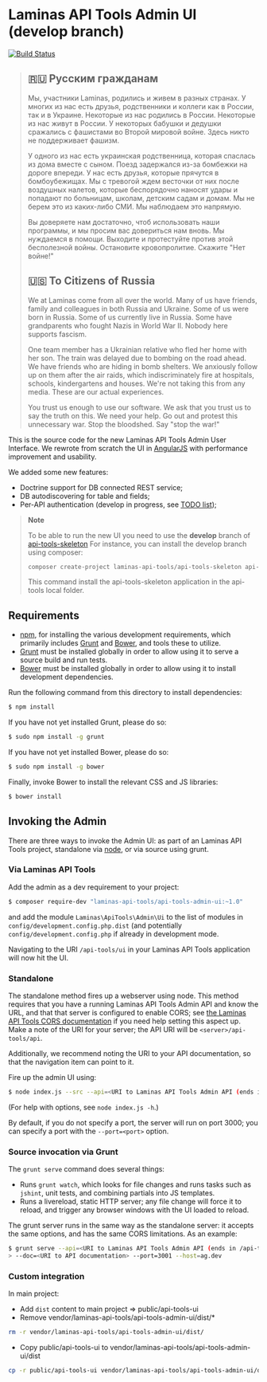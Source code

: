 Laminas API Tools Admin UI (develop branch)
===================================

[![Build Status](https://github.com/laminas-api-tools/api-tools-admin-ui/actions/workflows/continuous-integration.yml/badge.svg)](https://github.com/laminas-api-tools/api-tools-admin-ui/actions/workflows/continuous-integration.yml)

> ## 🇷🇺 Русским гражданам
>
> Мы, участники Laminas, родились и живем в разных странах. У многих из нас есть друзья, родственники и коллеги как в России, так и в Украине. Некоторые из нас родились в России. Некоторые из нас живут в России. У некоторых бабушки и дедушки сражались с фашистами во Второй мировой войне. Здесь никто не поддерживает фашизм.
>
> У одного из нас есть украинская родственница, которая спаслась из дома вместе с сыном. Поезд задержался из-за бомбежки на дороге впереди. У нас есть друзья, которые прячутся в бомбоубежищах. Мы с тревогой ждем весточки от них после воздушных налетов, которые беспорядочно наносят удары и попадают по больницам, школам, детским садам и домам. Мы не берем это из каких-либо СМИ. Мы наблюдаем это напрямую.
>
> Вы доверяете нам достаточно, чтоб использовать наши программы, и мы просим вас довериться нам вновь. Мы нуждаемся в помощи. Выходите и протестуйте против этой бесполезной войны. Остановите кровопролитие. Скажите "Нет войне!"
>
> ## 🇺🇸 To Citizens of Russia
>
> We at Laminas come from all over the world. Many of us have friends, family and colleagues in both Russia and Ukraine. Some of us were born in Russia. Some of us currently live in Russia. Some have grandparents who fought Nazis in World War II. Nobody here supports fascism.
>
> One team member has a Ukrainian relative who fled her home with her son. The train was delayed due to bombing on the road ahead. We have friends who are hiding in bomb shelters. We anxiously follow up on them after the air raids, which indiscriminately fire at hospitals, schools, kindergartens and houses. We're not taking this from any media. These are our actual experiences.
>
> You trust us enough to use our software. We ask that you trust us to say the truth on this. We need your help. Go out and protest this unnecessary war. Stop the bloodshed. Say "stop the war!"

This is the source code for the new Laminas API Tools Admin User Interface.
We rewrote from scratch the UI in [AngularJS](https://angularjs.org/) with performance improvement and usability.

We added some new features:

- Doctrine support for DB connected REST service;
- DB autodiscovering for table and fields;
- Per-API authentication (develop in progress, see [TODO list](TODO.md));

> **Note**
>
> To be able to run the new UI you need to use the **develop** branch of [api-tools-skeleton](https://github.com/laminas-api-tools/api-tools-skeleton)
> For instance, you can install the develop branch using composer:
>
> ```sh
> composer create-project laminas-api-tools/api-tools-skeleton api-tools dev-develop
> ```
>
> This command install the api-tools-skeleton application in the api-tools local folder. 


Requirements
------------

- [npm](https://npmjs.org/), for installing the various development
  requirements, which primarily includes [Grunt](http://gruntjs.com) and
  [Bower](http://bower.io/), and tools these to utilize.
- [Grunt](http://gruntjs.com/) must be installed globally in order to allow using
  it to serve a source build and run tests.
- [Bower](http://bower.io/) must be installed globally in order to allow using
  it to install development dependencies.

Run the following command from this directory to install dependencies:

```bash
$ npm install
```

If you have not yet installed Grunt, please do so:

```bash
$ sudo npm install -g grunt
```

If you have not yet installed Bower, please do so:

```bash
$ sudo npm install -g bower
```

Finally, invoke Bower to install the relevant CSS and JS libraries:

```bash
$ bower install
```

Invoking the Admin
------------------

There are three ways to invoke the Admin UI: as part of an Laminas API Tools project,
standalone via [node](https://nodejs.org), or via source using grunt.

### Via Laminas API Tools

Add the admin as a dev requirement to your project:

```bash
$ composer require-dev "laminas-api-tools/api-tools-admin-ui:~1.0"
```

and add the module `Laminas\ApiTools\Admin\Ui` to the list of modules in
`config/development.config.php.dist` (and potentially
`config/development.config.php` if already in development mode.

Navigating to the URI `/api-tools/ui` in your Laminas API Tools application will now hit the UI.

### Standalone

The standalone method fires up a webserver using node. This method requires that
you have a running Laminas API Tools Admin API and know the URL, and that that server is
configured to enable CORS; see [the Laminas API Tools CORS
documentation](https://api-tools.getlaminas.org/documentation/recipes/allowing-request-from-other-domains)
if you need help setting this aspect up. Make a note of the URI for your server;
the API URI will be `<server>/api-tools/api`.

Additionally, we recommend noting the URI to your API documentation, so that the
navigation item can point to it.

Fire up the admin UI using:

```bash
$ node index.js --src --api=<URI to Laminas API Tools Admin API (ends in /api-tools/api)>
```

(For help with options, see `node index.js -h`.)

By default, if you do not specify a port, the server will run on port 3000; you
can specify a port with the `--port=<port>` option.

### Source invocation via Grunt

The `grunt serve` command does several things:

- Runs `grunt watch`, which looks for file changes and runs tasks such as
  `jshint`, unit tests, and combining partials into JS templates.
- Runs a livereload, static HTTP server; any file change will force it to
  reload, and trigger any browser windows with the UI loaded to reload.

The grunt server runs in the same way as the standalone server: it accepts the
same options, and has the same CORS limitations. As an example:

```bash
$ grunt serve --api=<URI to Laminas API Tools Admin API (ends in /api-tools/api)> \
> --doc=<URI to API documentation> --port=3001 --host=ag.dev
```

### Custom integration

In main project: 
 - Add `dist` content to main project => public/api-tools-ui
 - Remove vendor/laminas-api-tools/api-tools-admin-ui/dist/* 
```bash
rm -r vendor/laminas-api-tools/api-tools-admin-ui/dist/
```

 - Copy public/api-tools-ui to vendor/laminas-api-tools/api-tools-admin-ui/dist
```bash
cp -r public/api-tools-ui vendor/laminas-api-tools/api-tools-admin-ui/dist/
```